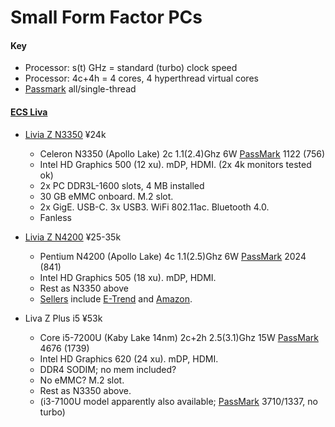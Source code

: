 Small Form Factor PCs
=====================

#### Key

* Processor: s(t) GHz = standard (turbo) clock speed
* Processor: 4c+4h = 4 cores, 4 hyperthread virtual cores
* [Passmark] all/single-thread

#### [ECS Liva]

* [Livia Z N3350] ¥24k
  * Celeron N3350 (Apollo Lake) 2c 1.1(2.4)Ghz 6W [PassMark] 1122 (756)
  * Intel HD Graphics 500 (12 xu). mDP, HDMI. (2x 4k monitors tested ok)
  * 2x PC DDR3L-1600 slots, 4 MB installed
  * 30 GB eMMC onboard. M.2 slot.
  * 2x GigE. USB-C. 3x USB3. WiFi 802.11ac. Bluetooth 4.0.
  * Fanless

* [Livia Z N4200] ¥25-35k
  * Pentium N4200 (Apollo Lake) 4c 1.1(2.5)Ghz 6W [PassMark] 2024 (841)
  * Intel HD Graphics 505 (18 xu). mDP, HDMI.
  * Rest as N3350 above
  * [Sellers][lzn4200-kakaku] include [E-Trend][lzn4200-etrend]
    and [Amazon][lzn4200-amz].

* Liva Z Plus i5 ¥53k
  * Core i5-7200U (Kaby Lake 14nm) 2c+2h 2.5(3.1)Ghz 15W [PassMark] 4676 (1739)
  * Intel HD Graphics 620 (24 xu). mDP, HDMI.
  * DDR4 SODIM; no mem included?
  * No eMMC? M.2 slot.
  * Rest as N3350 above.
  * (i3-7100U model apparently also available; [PassMark] 3710/1337, no turbo)



[ECS Liva]: http://www.ecs.com.tw/ECSWebSite/Product/Product_Category_1.aspx?CategoryID=12&TypeID=130&MenuID=209&childid=M_10&LanID=0
[Livia Z N3350]: https://www.amazon.co.jp/dp/B01N5MHCN9/
[Livia Z N4200]: http://www.links.co.jp/item/liva-z-n4200/
[lzn4200-kakaku]: http://kakaku.com/item/K0000944734/
[lzn4200-amz]: https://www.amazon.co.jp/dp/B01MS4M6NT/
[lzn4200-etrend]: https://www.e-trend.co.jp/items/1145136
[PassMark]: https://www.cpubenchmark.net/compare.php?cmp[]=2886&cmp[]=2895&cmp[]=2865
